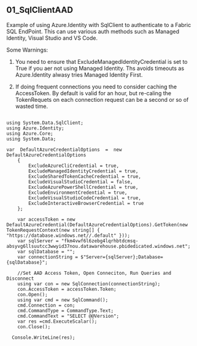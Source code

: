 ## 01_SqlClientAAD
Example of using Azure.Identity with SqlClient to authenticate to a Fabric SQL EndPoint.
This can use various auth methods such as Managed Identity, Visual Studio and VS Code.

Some Warnings:
1. You need to ensure that  ExcludeManagedIdentityCredential is set to True if you aer not using Managed Identity.
Ths avoids timeouts as Azure.Identity alwasy tries Managed Identity First.

2. If doing frequent connections you need to consider caching the AccessToken. By default is valid for an hour, but re-caling the 
TokenRequets on each connection request can be a second or so of wasted time.


<pre><code class='language-cs'>
using System.Data.SqlClient;
using Azure.Identity;
using Azure.Core;
using System.Data;

var  DefaultAzureCredentialOptions  =  new DefaultAzureCredentialOptions 
    {
        ExcludeAzureCliCredential = true,
        ExcludeManagedIdentityCredential = true,
        ExcludeSharedTokenCacheCredential = true,
        ExcludeVisualStudioCredential = false,
        ExcludeAzurePowerShellCredential = true,
        ExcludeEnvironmentCredential = true,
        ExcludeVisualStudioCodeCredential = true,
        ExcludeInteractiveBrowserCredential = true
    };

    var accessToken = new DefaultAzureCredential(DefaultAzureCredentialOptions).GetToken(new TokenRequestContext(new string[] { "https://database.windows.net//.default" }));
    var sqlServer = "fkm4vwf6l6zebg4lqrhbtdcmsq-absyvg6llsuutcc3wwyid37nou.datawarehouse.pbidedicated.windows.net";
    var sqlDatabase = "";
    var connectionString = $"Server={sqlServer};Database={sqlDatabase}";

    //Set AAD Access Token, Open Conneciton, Run Queries and Disconnect
    using var con = new SqlConnection(connectionString);
    con.AccessToken = accessToken.Token;
    con.Open();
    using var cmd = new SqlCommand();
    cmd.Connection = con;
    cmd.CommandType = CommandType.Text;
    cmd.CommandText = "SELECT @@Version";
    var res =cmd.ExecuteScalar();
    con.Close();

  Console.WriteLine(res);
</code></pre>
  
